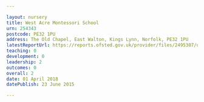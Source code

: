 ```yaml
---

layout: nursery
title: West Acre Montessori School
urn: 254343
postcode: PE32 1PU
address: The Old Chapel, East Walton, Kings Lynn, Norfolk, PE32 1PU
latestReportUrl: https://reports.ofsted.gov.uk/provider/files/2495307/urn/254343.pdf
teaching: 0
development: 0
leadership: 2
outcomes: 0
overall: 2
date: 01 April 2018 
datePublish: 23 June 2015

---
```


